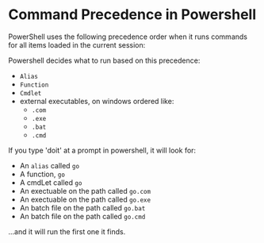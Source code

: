 ﻿# Command Precedence in Powershell

PowerShell uses the following precedence order when it runs commands for all items loaded in the current session:

Powershell decides what to run based on this precedence:

- `Alias`
- `Function`
- `Cmdlet`
- external executables, on windows ordered like:
  - `.com`
  - `.exe`
  - `.bat`
  - `.cmd`

If you type 'doit' at a prompt in powershell, it will look for:

- An `alias` called `go`
- A function, `go`
- A cmdLet called `go`
- An exectuable on the path called `go.com`
- An exectuable on the path called `go.exe`
- An batch file on the path called `go.bat`
- An batch file on the path called `go.cmd`

...and it will run the first one it finds.
